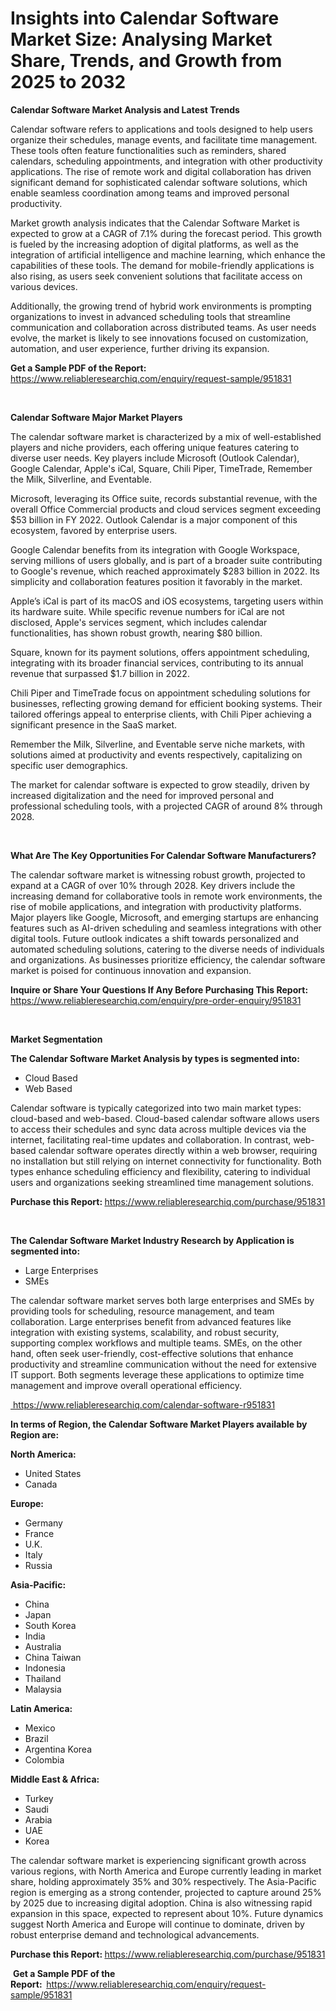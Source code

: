<p><h1>Insights into Calendar Software Market Size: Analysing Market Share, Trends, and Growth from 2025 to 2032</h1></p><p><strong>Calendar Software Market Analysis and Latest Trends</strong></p>
<p><p>Calendar software refers to applications and tools designed to help users organize their schedules, manage events, and facilitate time management. These tools often feature functionalities such as reminders, shared calendars, scheduling appointments, and integration with other productivity applications. The rise of remote work and digital collaboration has driven significant demand for sophisticated calendar software solutions, which enable seamless coordination among teams and improved personal productivity.</p><p>Market growth analysis indicates that the Calendar Software Market is expected to grow at a CAGR of 7.1% during the forecast period. This growth is fueled by the increasing adoption of digital platforms, as well as the integration of artificial intelligence and machine learning, which enhance the capabilities of these tools. The demand for mobile-friendly applications is also rising, as users seek convenient solutions that facilitate access on various devices.</p><p>Additionally, the growing trend of hybrid work environments is prompting organizations to invest in advanced scheduling tools that streamline communication and collaboration across distributed teams. As user needs evolve, the market is likely to see innovations focused on customization, automation, and user experience, further driving its expansion.</p></p>
<p><strong>Get a Sample PDF of the Report:&nbsp;</strong> <a href="https://www.reliableresearchiq.com/enquiry/request-sample/951831?utm_campaign=3117&utm_medium=2&utm_source=Github&utm_content=ia&utm_term=17042025&utm_id=calendar-software">https://www.reliableresearchiq.com/enquiry/request-sample/951831</a></p>
<p>&nbsp;</p>
<p><strong>Calendar Software Major Market Players</strong></p>
<p><p>The calendar software market is characterized by a mix of well-established players and niche providers, each offering unique features catering to diverse user needs. Key players include Microsoft (Outlook Calendar), Google Calendar, Apple's iCal, Square, Chili Piper, TimeTrade, Remember the Milk, Silverline, and Eventable.</p><p>Microsoft, leveraging its Office suite, records substantial revenue, with the overall Office Commercial products and cloud services segment exceeding $53 billion in FY 2022. Outlook Calendar is a major component of this ecosystem, favored by enterprise users.</p><p>Google Calendar benefits from its integration with Google Workspace, serving millions of users globally, and is part of a broader suite contributing to Google's revenue, which reached approximately $283 billion in 2022. Its simplicity and collaboration features position it favorably in the market.</p><p>Apple’s iCal is part of its macOS and iOS ecosystems, targeting users within its hardware suite. While specific revenue numbers for iCal are not disclosed, Apple's services segment, which includes calendar functionalities, has shown robust growth, nearing $80 billion.</p><p>Square, known for its payment solutions, offers appointment scheduling, integrating with its broader financial services, contributing to its annual revenue that surpassed $1.7 billion in 2022. </p><p>Chili Piper and TimeTrade focus on appointment scheduling solutions for businesses, reflecting growing demand for efficient booking systems. Their tailored offerings appeal to enterprise clients, with Chili Piper achieving a significant presence in the SaaS market.</p><p>Remember the Milk, Silverline, and Eventable serve niche markets, with solutions aimed at productivity and events respectively, capitalizing on specific user demographics.</p><p>The market for calendar software is expected to grow steadily, driven by increased digitalization and the need for improved personal and professional scheduling tools, with a projected CAGR of around 8% through 2028.</p></p>
<p>&nbsp;</p>
<p><strong>What Are The Key Opportunities For Calendar Software Manufacturers?</strong></p>
<p><p>The calendar software market is witnessing robust growth, projected to expand at a CAGR of over 10% through 2028. Key drivers include the increasing demand for collaborative tools in remote work environments, the rise of mobile applications, and integration with productivity platforms. Major players like Google, Microsoft, and emerging startups are enhancing features such as AI-driven scheduling and seamless integrations with other digital tools. Future outlook indicates a shift towards personalized and automated scheduling solutions, catering to the diverse needs of individuals and organizations. As businesses prioritize efficiency, the calendar software market is poised for continuous innovation and expansion.</p></p>
<p><strong>Inquire or Share Your Questions If Any Before Purchasing This Report:</strong> <a href="https://www.reliableresearchiq.com/enquiry/pre-order-enquiry/951831?utm_campaign=3117&utm_medium=2&utm_source=Github&utm_content=ia&utm_term=17042025&utm_id=calendar-software">https://www.reliableresearchiq.com/enquiry/pre-order-enquiry/951831</a></p>
<p>&nbsp;</p>
<p><strong>Market Segmentation</strong></p>
<p><strong>The Calendar Software Market Analysis by types is segmented into:</strong></p>
<p><ul><li>Cloud Based</li><li>Web Based</li></ul></p>
<p><p>Calendar software is typically categorized into two main market types: cloud-based and web-based. Cloud-based calendar software allows users to access their schedules and sync data across multiple devices via the internet, facilitating real-time updates and collaboration. In contrast, web-based calendar software operates directly within a web browser, requiring no installation but still relying on internet connectivity for functionality. Both types enhance scheduling efficiency and flexibility, catering to individual users and organizations seeking streamlined time management solutions.</p></p>
<p><strong>Purchase this Report:&nbsp;</strong><a href="https://www.reliableresearchiq.com/purchase/951831?utm_campaign=3117&utm_medium=2&utm_source=Github&utm_content=ia&utm_term=17042025&utm_id=calendar-software">https://www.reliableresearchiq.com/purchase/951831</a></p>
<p>&nbsp;</p>
<p><strong>The Calendar Software Market Industry Research by Application is segmented into:</strong></p>
<p><ul><li>Large Enterprises</li><li>SMEs</li></ul></p>
<p><p>The calendar software market serves both large enterprises and SMEs by providing tools for scheduling, resource management, and team collaboration. Large enterprises benefit from advanced features like integration with existing systems, scalability, and robust security, supporting complex workflows and multiple teams. SMEs, on the other hand, often seek user-friendly, cost-effective solutions that enhance productivity and streamline communication without the need for extensive IT support. Both segments leverage these applications to optimize time management and improve overall operational efficiency.</p></p>
<p><a href="https://www.reliableresearchiq.com/calendar-software-r951831?utm_campaign=3117&utm_medium=2&utm_source=Github&utm_content=ia&utm_term=17042025&utm_id=calendar-software">&nbsp;https://www.reliableresearchiq.com/calendar-software-r951831</a></p>
<p><strong>In terms of Region, the Calendar Software Market Players available by Region are:</strong></p>
<p>
    <p> <strong> North America: </strong>
        <ul>
            <li>United States</li>
            <li>Canada</li>
        </ul>
        </p> 
    <p> <strong> Europe: </strong>
        <ul>
            <li>Germany</li>
            <li>France</li>
            <li>U.K.</li>
            <li>Italy</li>
            <li>Russia</li>
        </ul>
        </p> 
    <p> <strong> Asia-Pacific: </strong>
        <ul>
            <li>China</li>
            <li>Japan</li>
            <li>South Korea</li>
            <li>India</li>
            <li>Australia</li>
            <li>China Taiwan</li>
            <li>Indonesia</li>
            <li>Thailand</li>
            <li>Malaysia</li>
        </ul>
        </p> 
    <p> <strong> Latin America: </strong>
        <ul>
            <li>Mexico</li>
            <li>Brazil</li>
            <li>Argentina Korea</li>
            <li>Colombia</li>
        </ul>
        </p> 
    <p> <strong> Middle East & Africa: </strong>
        <ul>
            <li>Turkey</li>
            <li>Saudi</li>
            <li>Arabia</li>
            <li>UAE</li>
            <li>Korea</li>
        </ul>
    </p>
    </p>
<p><p>The calendar software market is experiencing significant growth across various regions, with North America and Europe currently leading in market share, holding approximately 35% and 30% respectively. The Asia-Pacific region is emerging as a strong contender, projected to capture around 25% by 2025 due to increasing digital adoption. China is also witnessing rapid expansion in this space, expected to represent about 10%. Future dynamics suggest North America and Europe will continue to dominate, driven by robust enterprise demand and technological advancements.</p></p>
<p><strong>Purchase this Report: </strong><a href="https://www.reliableresearchiq.com/purchase/951831?utm_campaign=3117&utm_medium=2&utm_source=Github&utm_content=ia&utm_term=17042025&utm_id=calendar-software">https://www.reliableresearchiq.com/purchase/951831</a></p>
<p>&nbsp;<strong>Get a Sample PDF of the Report:&nbsp;&nbsp;</strong><a href="https://www.reliableresearchiq.com/enquiry/request-sample/951831?utm_campaign=3117&utm_medium=2&utm_source=Github&utm_content=ia&utm_term=17042025&utm_id=calendar-software">https://www.reliableresearchiq.com/enquiry/request-sample/951831</a></p>
<p><strong></strong></p>
<p><p></p><p></p><p></p></p>